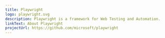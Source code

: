 ```yaml
---
title: Playwright
logo: playwright.svg
description: Playwright is a framework for Web Testing and Automation. It allows testing Chromium, Firefox and WebKit with a single API.
linkText: About Playwright
projectUrl: https://github.com/microsoft/playwright
---
```

